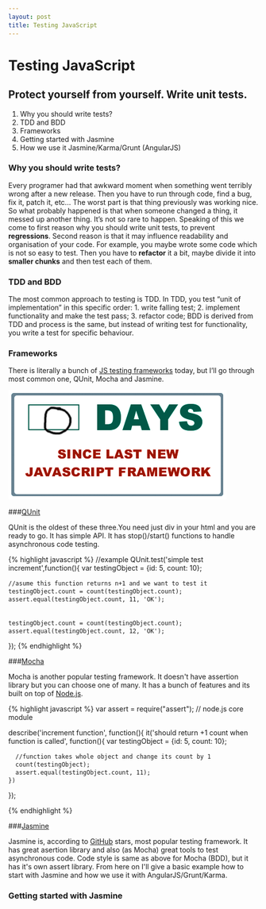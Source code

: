 ```yaml
---
layout: post
title: Testing JavaScript
---
```


# Testing JavaScript

## Protect yourself from yourself. Write unit tests.

1. Why you should write tests?
2. TDD and BDD
3. Frameworks
4. Getting started with Jasmine
5. How we use it  Jasmine/Karma/Grunt (AngularJS)


### Why you should write tests?

Every programer had that awkward moment when something went terribly wrong after a new release. Then you have to run through code, find a bug, fix it, patch it, etc... The worst part is that thing previously was working nice. So what probably happened is that when someone changed a thing, it messed up another thing. It’s not so rare to happen. Speaking of this we come to first reason why you should write unit tests, to prevent **regressions**. Second reason is that it may influence readability and organisation of your code. For example, you maybe wrote some code which is not so easy to test. Then you have to **refactor** it a bit, maybe divide it into **smaller chunks** and then test each of them.  

### TDD and BDD

The most common approach to testing is TDD. In TDD, you test “unit of implementation” in this specific order:  1. write falling test; 2. implement functionality and make the test pass; 3. refactor code; BDD is derived from TDD and process is the same, but instead of writing test for functionality, you write a test for specific behaviour.

### Frameworks

There is literally a bunch of [JS testing frameworks](http://en.wikipedia.org/wiki/List_of_unit_testing_frameworks#JavaScript "Js Testing frameworks") today, but I’ll go through most common one, QUnit, Mocha and Jasmine.


![JavaScript Frameworks](/images/jsframework.png)


###[QUnit](https://qunitjs.com)

QUnit is the oldest of these three.You need just div in your html and you are ready to go. It has simple API.
It has stop()/start() functions to handle asynchronous code testing.

{% highlight javascript %}
//example
QUnit.test('simple test increment',function(){
    var testingObject = {id: 5, count: 10};

    //asume this function returns n+1 and we want to test it
    testingObject.count = count(testingObject.count);
    assert.equal(testingObject.count, 11, 'OK');


    testingObject.count = count(testingObject.count);
    assert.equal(testingObject.count, 12, 'OK');

});
{% endhighlight %}

###[Mocha](http://mochajs.org/)

Mocha is another popular testing framework. It doesn't have assertion library but you can choose one of many.
It has a bunch of features and its built on top of [Node.js](https://nodejs.org).

{% highlight javascript %}
var assert = require("assert"); // node.js core module

  describe('increment function', function(){
    it('should return +1 count when function is called', function(){
      var testingObject = {id: 5, count: 10};

      //function takes whole object and change its count by 1
      count(testingObject);
      assert.equal(testingObject.count, 11);
    })
  });

{% endhighlight %}

###[Jasmine](http://jasmine.github.io/)

Jasmine is, according to [GitHub](http://github.com) stars, most popular testing framework. It has great asertion library and also (as Mocha) great tools to test asynchronous code. Code style is same as above for Mocha (BDD), but it has it's own assert library.
From here on I'll give a basic example how to start with Jasmine and how we use it with AngularJS/Grunt/Karma.

### Getting started with Jasmine
